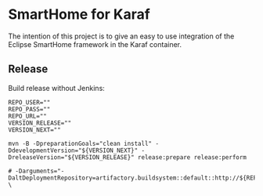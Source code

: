 # SmartHome for Karaf

The intention of this project is to give an easy to use integration of the Eclipse SmartHome framework in the Karaf container.

## Release

Build release without Jenkins:

```text
REPO_USER=""
REPO_PASS=""
REPO_URL=""
VERSION_RELEASE=""
VERSION_NEXT=""

mvn -B -DpreparationGoals="clean install" -DdevelopmentVersion="${VERSION_NEXT}" -DreleaseVersion="${VERSION_RELEASE}" release:prepare release:perform

# -Darguments="-DaltDeploymentRepository=artifactory.buildsystem::default::http://${REPO_USER}:${REPO_PASS}@${REPO_URL} \
```
